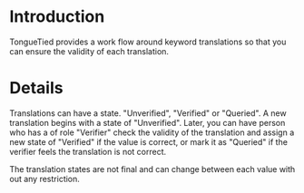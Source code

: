 # Introduction #

TongueTied provides a work flow around keyword translations so that you can ensure the validity of each translation.


# Details #

Translations can have a state. "Unverified", "Verified" or "Queried". A new translation begins with a state of "Unverified". Later, you can have person who has a of role "Verifier" check the validity of the translation and assign a new state of "Verified" if the value is correct, or mark it as "Queried" if the verifier feels the translation is not correct.

The translation states are not final and can change between each value with out any restriction.